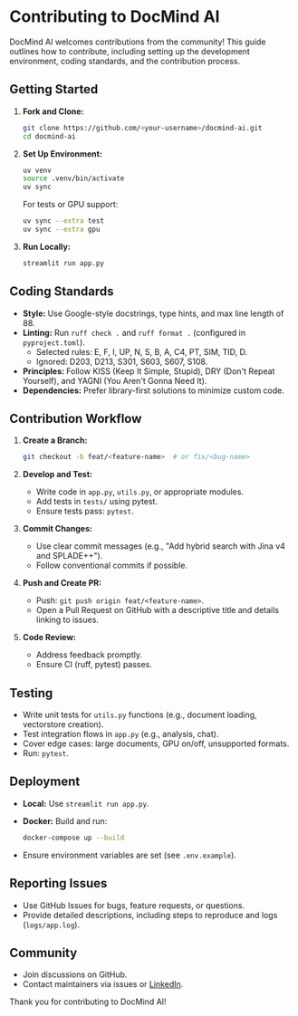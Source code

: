 # Contributing to DocMind AI

DocMind AI welcomes contributions from the community! This guide outlines how to contribute, including setting up the development environment, coding standards, and the contribution process.

## Getting Started

1. **Fork and Clone:**

   ```bash
   git clone https://github.com/<your-username>/docmind-ai.git
   cd docmind-ai
   ```

2. **Set Up Environment:**

   ```bash
   uv venv
   source .venv/bin/activate
   uv sync
   ```

   For tests or GPU support:

   ```bash
   uv sync --extra test
   uv sync --extra gpu
   ```

3. **Run Locally:**

   ```bash
   streamlit run app.py
   ```

## Coding Standards

- **Style:** Use Google-style docstrings, type hints, and max line length of 88.
- **Linting:** Run `ruff check .` and `ruff format .` (configured in `pyproject.toml`).
  - Selected rules: E, F, I, UP, N, S, B, A, C4, PT, SIM, TID, D.
  - Ignored: D203, D213, S301, S603, S607, S108.
- **Principles:** Follow KISS (Keep It Simple, Stupid), DRY (Don't Repeat Yourself), and YAGNI (You Aren't Gonna Need It).
- **Dependencies:** Prefer library-first solutions to minimize custom code.

## Contribution Workflow

1. **Create a Branch:**

   ```bash
   git checkout -b feat/<feature-name>  # or fix/<bug-name>
   ```

2. **Develop and Test:**
   - Write code in `app.py`, `utils.py`, or appropriate modules.
   - Add tests in `tests/` using pytest.
   - Ensure tests pass: `pytest`.
3. **Commit Changes:**
   - Use clear commit messages (e.g., "Add hybrid search with Jina v4 and SPLADE++").
   - Follow conventional commits if possible.
4. **Push and Create PR:**
   - Push: `git push origin feat/<feature-name>`.
   - Open a Pull Request on GitHub with a descriptive title and details linking to issues.
5. **Code Review:**
   - Address feedback promptly.
   - Ensure CI (ruff, pytest) passes.

## Testing

- Write unit tests for `utils.py` functions (e.g., document loading, vectorstore creation).
- Test integration flows in `app.py` (e.g., analysis, chat).
- Cover edge cases: large documents, GPU on/off, unsupported formats.
- Run: `pytest`.

## Deployment

- **Local:** Use `streamlit run app.py`.
- **Docker:** Build and run:

  ```bash
  docker-compose up --build
  ```

- Ensure environment variables are set (see `.env.example`).

## Reporting Issues

- Use GitHub Issues for bugs, feature requests, or questions.
- Provide detailed descriptions, including steps to reproduce and logs (`logs/app.log`).

## Community

- Join discussions on GitHub.
- Contact maintainers via issues or [LinkedIn](https://www.linkedin.com/in/bjorn-melin/).

Thank you for contributing to DocMind AI!
